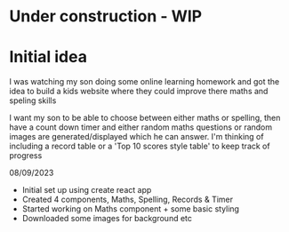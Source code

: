 # Under construction - WIP

# Initial idea

I was watching my son doing some online learning homework and got the idea to build a kids website where they could improve there maths and speling skills

I want my son to be able to choose between either maths or spelling, then have a count down timer and either random maths questions or random images are generated/displayed which he can answer. I'm thinking of including a record table or a 'Top 10 scores style table' to keep track of progress

08/09/2023

- Initial set up using create react app
- Created 4 components, Maths, Spelling, Records & Timer
- Started working on Maths component + some basic styling
- Downloaded some images for background etc